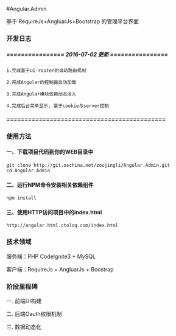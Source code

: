 #Angular.Admin

基于 RequireJs+AngluarJs+Bootstrap 的管理平台界面

### 开发日志

##### ================ 2016-07-02 更新 ================
    
    1.完成基于ui-router的自动路由机制

    2.完成Angular的控制器自动加载

    3.完成Angular模块依赖动态注入
    
    4.完成后台菜单显示, 基于cookie与server控制

##### ============================================


### 使用方法
#### 一、下载项目代码到你的WEB目录中
```shell
git clone http://git.oschina.net/zoujingli/Angular.Admin.git
cd Angular.Admin
```
#### 二、运行NPM命令安装相关依赖组件
```shell
npm install
```
#### 三、使用HTTP访问项目中的index.html
```link
http://angular.html.ctolog.com/index.html
```


### 技术领域

服务端：PHP CodeIgnite3 + MySQL

客户端：RequireJs + AngluarJs + Boostrap


### 阶段里程碑

一. 前端UI构建

二. 后端Oauth权限机制

三. 数据动态化 